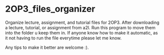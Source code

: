 # 2OP3_files_organizer

Organize lecture, assignment, and tutorial files for 2OP3. After downloading a lecture, tutorial, or assignment from a2l. Run this program to move them into the
folder u keep them in. If anyone know how to make it automatic, as it not having to run the file everytime please let me know.


Any tips to make it better are welcome :).
